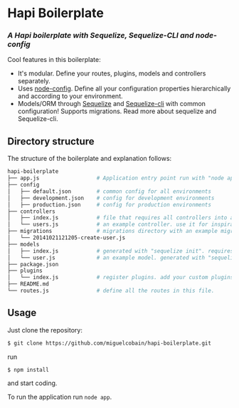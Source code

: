 # Hapi Boilerplate
### *A Hapi boilerplate with Sequelize, Sequelize-CLI and node-config*

Cool features in this boilerplate:

- It's modular. Define your routes, plugins, models and controllers separately.
- Uses [node-config](https://github.com/lorenwest/node-config). Define all your configuration properties hierarchically and according to your environment.
- Models/ORM through [Sequelize](http://sequelizejs.com/) and [Sequelize-cli](https://github.com/sequelize/cli) with common configuration! Supports migrations. Read more about sequelize and Sequelize-cli.

## Directory structure ##

The structure of the boilerplate and explanation follows:
```bash
hapi-boilerplate
├── app.js                  # Application entry point run with "node app"
├── config
│   ├── default.json        # common config for all environments
│   ├── development.json    # config for development environments
│   ├── production.json     # config for production environments
├── controllers
│   ├── index.js            # file that requires all controllers into a hash
│   └── users.js            # an example controller. use it for inspiration.
├── migrations              # migrations directory with an example migration. generated with "sequelize-cli"
│   └── 20141021121205-create-user.js
├── models
│   ├── index.js            # generated with "sequelize init". requires all models.
│   └── user.js             # an example model. generated with "sequelize-cli model:create"
├── package.json
├── plugins
│   └── index.js            # register plugins. add your custom plugins in this folder as well.
├── README.md
└── routes.js               # define all the routes in this file.
```

## Usage

Just clone the repository:

```bash
$ git clone https://github.com/miguelcobain/hapi-boilerplate.git
```
run

```bash
$ npm install
```

and start coding.

To run the application run `node app`.
